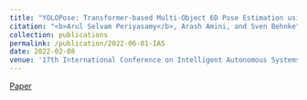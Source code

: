 ```yaml
---
title: "YOLOPose: Transformer-based Multi-Object 6D Pose Estimation using Keypoint Regression"
citation: "<b>Arul Selvam Periyasamy</b>, Arash Amini, and Sven Behnke"
collection: publications
permalink: /publication/2022-06-01-IAS
date: 2022-02-08
venue: '17th International Conference on Intelligent Autonomous Systems (IAS-17), Zagreb, Croatia, June 2022'
---
```

[Paper](https://arxiv.org/pdf/2205.02536.pdf)&nbsp;&nbsp;&nbsp;&nbsp;&nbsp;&nbsp;

